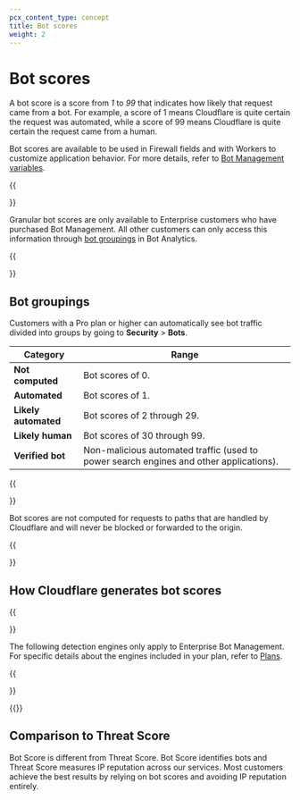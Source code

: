 ```yaml
---
pcx_content_type: concept
title: Bot scores
weight: 2
---
```


# Bot scores

A bot score is a score from _1_ to _99_ that indicates how likely that request came from a bot. For example, a score of 1 means Cloudflare is quite certain the request was automated, while a score of 99 means Cloudflare is quite certain the request came from a human.

Bot scores are available to be used in Firewall fields and with Workers to customize application behavior. For more details, refer to [Bot Management variables](/bots/reference/bot-management-variables/).

{{<Aside type="note" header="Note:">}}

Granular bot scores are only available to Enterprise customers who have purchased Bot Management. All other customers can only access this information through [bot groupings](#bot-groupings) in Bot Analytics.

{{</Aside>}}

## Bot groupings

Customers with a Pro plan or higher can automatically see bot traffic divided into groups by going to **Security** > **Bots**.

| Category             | Range                                                                                  |
| -------------------- | -------------------------------------------------------------------------------------- |
| **Not computed**     | Bot scores of 0.                                                                       |
| **Automated**        | Bot scores of 1.                                                                       |
| **Likely automated** | Bot scores of 2 through 29.                                                            |
| **Likely human**     | Bot scores of 30 through 99.                                                           |
| **Verified bot**     | Non-malicious automated traffic (used to power search engines and other applications). |

{{<Aside type="note" header="Note:">}}

Bot scores are not computed for requests to paths that are handled by Cloudflare and will never be blocked or forwarded to the origin.

{{</Aside>}}

## How Cloudflare generates bot scores

{{<Aside type="note" header="Note:">}}

The following detection engines only apply to Enterprise Bot Management. For specific details about the engines included in your plan, refer to [Plans](/bots/plans/).

{{</Aside>}}

{{<render file="_bm-bot-detection-engines.md">}}

## Comparison to Threat Score

Bot Score is different from Threat Score. Bot Score identifies bots and Threat Score measures IP reputation across our services. Most customers achieve the best results by relying on bot scores and avoiding IP reputation entirely.
